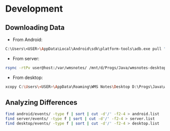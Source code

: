 # Development

## Downloading Data

* From Android:
```sh
C:\Users\<USER>\AppData\Local\Android\sdk\platform-tools\adb.exe pull "/storage/emulated/0/wmsnotes" D:\Progs\Java\wmsnotes-desktop\tmp\android
```
* From server:
```sh
rsync -rtPv user@host:/var/wmsnotes/ /mnt/d/Progs/Java/wmsnotes-desktop/tmp/server/
```
* From desktop:
```sh
xcopy C:\Users\<USER>\AppData\Roaming\WMS Notes\Desktop D:\Progs\Java\wmsnotes-desktop\tmp\desktop\ /E/H
```

## Analyzing Differences

```sh
find android/events/ -type f | sort | cut -d'/' -f2-4 > android.list
find server/events/ -type f | sort | cut -d'/' -f2-4 > server.list
find desktop/events/ -type f | sort | cut -d'/' -f2-4 > desktop.list
```
